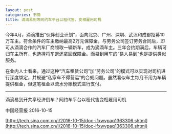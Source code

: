 ```yaml
---
layout: post
categories: 书摘
title: 滴滴易到等网约车平台以租代售，变相雇用司机
---
```


今年4月，滴滴推出“伙伴创业计划”，面向北京、广州、深圳、武汉和成都招募10万车主。符合条件的车主缴纳最高2万元保障金，与劳务公司签订劳务合同后，即可从滴滴合作的汽车厂商领取一辆新车，成为滴滴车主。三年合约期满后，车辆可归车主所有，也选择将车退还拿回保障金。而易到用车的“易人易到”也是提供类似服务。

在业内人士看来，通过这种“汽车租赁公司”加“劳务公司”的模式可以实现对司机进行深度绑定，并规避“私家车不得营运”的合规问题。虽然看似车主每月不用为车辆提供租金，但这笔租金以流水分账模式进行支付。

---

滴滴易到开共享经济倒车？网约车平台以租代售变相雇用司机

中国经营报 2016-10-15

[http://tech.sina.com.cn/i/2016-10-15/doc-ifxwvpaq1363306.shtml](http://tech.sina.com.cn/i/2016-10-15/doc-ifxwvpaq1363306.shtml)